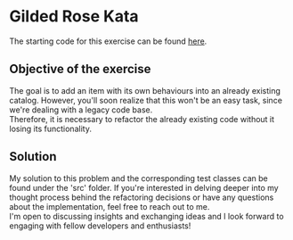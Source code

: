 # Gilded Rose Kata
The starting code for this exercise can be found [here](https://github.com/emilybache/GildedRose-Refactoring-Kata).

## Objective of the exercise
The goal is to add an item with its own behaviours into an already existing catalog. However, you'll soon realize that this won't be an easy task, since we're dealing with a legacy code base.  
Therefore, it is necessary to refactor the already existing code without it losing its functionality.

## Solution
My solution to this problem and the corresponding test classes can be found under the 'src' folder. If you're interested in delving deeper into my thought process behind the refactoring decisions or have any questions about the implementation, feel free to reach out to me.  
I'm open to discussing insights and exchanging ideas and I look forward to engaging with fellow developers and enthusiasts!
